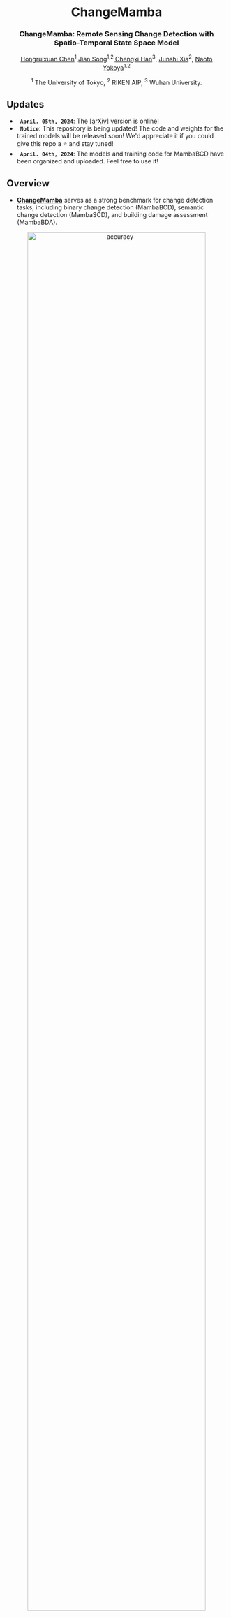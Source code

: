 <div align="center">
<h1>ChangeMamba </h1>
<h3>ChangeMamba: Remote Sensing Change Detection with Spatio-Temporal State Space Model</h3>

[Hongruixuan Chen](https://scholar.google.ch/citations?user=XOk4Cf0AAAAJ&hl=zh-CN&oi=ao)<sup>1</sup>,[Jian Song](https://scholar.google.ch/citations?user=CgcMFJsAAAAJ&hl=zh-CN)<sup>1,2</sup>,[Chengxi Han](https://scholar.google.com/citations?user=8ZED-EwAAAAJ&hl=en)<sup>3</sup>, [Junshi Xia](https://scholar.google.com/citations?user=n1aKdTkAAAAJ&hl=en)<sup>2</sup>, [Naoto Yokoya](https://scholar.google.co.jp/citations?user=DJ2KOn8AAAAJ&hl=en)<sup>1,2</sup>

<sup>1</sup> The University of Tokyo, <sup>2</sup> RIKEN AIP,  <sup>3</sup> Wuhan University.
</div>

##  Updates
* **` April. 05th, 2024`**: The [[arXiv](https://arxiv.org/abs/2309.01907)] version is online!
* **` Notice`**: This repository is being updated! The code and weights for the trained models will be released soon! We'd appreciate it if you could give this repo a ⭐️ and stay tuned!
* **` April. 04th, 2024`**: The models and training code for MambaBCD have been organized and uploaded. Feel free to use it!

## Overview 

* [**ChangeMamba**](https://arxiv.org/pdf/2404.03425.pdf) serves as a strong benchmark for change detection tasks, including binary change detection (MambaBCD), semantic change detection (MambaSCD), and building damage assessment (MambaBDA). 

<p align="center">
  <img src="figures/network_architecture.jpg" alt="accuracy" width="90%">
</p>

* **Spatio-temporal relationship learning methods of ChangeMamba**

<p align="center">
  <img src="figures/STLM.jpg" alt="arch" width="55%">
</p>

## Main Results

* *The encoders for all the above ChangeMamba models are the the VMamba architecture initialized with ImageNet pre-trained weight.*
### **Binary Change Detection on WHU-CD**
| Method |  Overall Accuracy | F1 Score | IoU | Kappa Coefficient | Param | GFLOPs | ckpts
| :---: | :---: | :---: | :---: | :---: | :---: | :---: | :---: |
| [FC-EF](https://arxiv.org/abs/1810.08462) | 98.87  | 84.89  | 73.74  | 84.30 | 17.13 | 45.74 | -- |
| [SNUNet](https://github.com/likyoo/Siam-NestedUNet) |  99.10  | 87.70 | 78.09 |  87.23 | 10.21  | 176.36 | -- |
| [DSIFN](https://github.com/GeoZcx/A-deeply-supervised-image-fusion-network-for-change-detection-in-remote-sensing-images) | 99.31  |  89.91| 81.67| 89.56 |  35.73 | 329.03 | -- |
| [SiamCRNN-101](https://github.com/ChenHongruixuan/SiamCRNN/tree/master/FCN_version) | 99.19 | 89.10 | 80.34 | 88.68 | 63.44 | 224.30  | -- |
| [HANet](https://github.com/ChengxiHAN) |  99.16 | 88.16 | 78.82 | 87.72 | 2.61  | 70.68 | -- |
| [CGNet](https://github.com/ChengxiHAN/CGNet-CD) |  99.48 | 92.59 | 86.21 | 92.33 | 33.68 | 329.58 | -- |
| [TransUNetCD](https://ieeexplore.ieee.org/document/9761892) |  99.09 | 87.79 | 78.44 | 87.44 | 28.37 | 244.54 | -- |
| [SwinSUNet](https://ieeexplore.ieee.org/document/9736956) |  99.50 | 93.04 | 87.00 | 92.78 | 39.28 | 43.50 | -- |
| [ChangeFormer V4](https://github.com/wgcban/ChangeFormer) |  99.10 | 87.39 | 77.61 | 86.93 | 33.61 | 852.53 | -- |
| [BIT-101](https://github.com/justchenhao/BIT_CD) |  99.27 | 90.04 | 81.88 | 89.66 | 17.13 | 45.74 | -- |
| MambaBCD-Tiny |  99.52 | 93.33 | 87.49 | 93.08 | 17.13 | 45.74 | -- |
| MambaBCD-Small |  99.57 | 94.06 | 88.79 | 93.84 | 49.94 | 114.82 | -- |
| MambaBCD-Base |  99.58 | 94.19 | 89.02 | 93.98 | 84.70 | 179.32 | -- |


### **Semantic Change Detection on SECOND**
| Method |  Overall Accuracy | F1 Score | IoU | SeK | Param | GFLOPs | ckpts
| :---: | :---: | :---: | :---: | :---: | :---: | :---: | :---: |
| [HRSCD-S1](https://www.sciencedirect.com/science/article/abs/pii/S1077314219300992) | 45.77 | 38.44 | 62.72   | 5.90   | 3.36   | 8.02 | -- |
| [HRSCD-S2](https://www.sciencedirect.com/science/article/abs/pii/S1077314219300992) | 85.49 | 49.22  |  64.43  | 10.69 | 6.39 |  14.29 | -- |
| [HRSCD-S3](https://www.sciencedirect.com/science/article/abs/pii/S1077314219300992) | 84.62 |  51.62  | 66.33  | 11.97|  12.77|   42.67 | -- |
| [HRSCD-S4](https://www.sciencedirect.com/science/article/abs/pii/S1077314219300992) | 86.62   |58.21  | 71.15  |  18.80 | 13.71 |  43.69| -- |
| [ChangeMask](https://www.sciencedirect.com/science/article/abs/pii/S0924271621002835) | 86.93  | 59.74  | 71.46 |  19.50 | 2.97 | 37.16 | -- |
| [SSCD-1](https://github.com/ggsDing/Bi-SRNet) | 87.19 | 61.22 |  72.60 |  21.86 |  23.39|  189.91 | -- |
| [Bi-SRNet](https://github.com/ggsDing/Bi-SRNet) |   87.84 | 62.61  | 73.41  | 23.22 | 19.44  | 63.72 | -- |
| [TED](https://github.com/ggsDing/SCanNet) | 87.39  | 60.34   | 72.79  | 22.17 | 42.16 | 75.79  | -- |
| [SMNet](https://www.mdpi.com/2072-4292/15/4/949) | 86.68 | 60.34   | 71.95 |  20.29 | 19.44  | 63.72 | -- |
| [ScanNet](https://github.com/ggsDing/SCanNet) | 87.86  | 63.66 |  73.42  | 23.94 | 27.90 | 264.95  | -- |
| MambaSCD-Tiny |  87.22  | 60.92  | 72.18  | 20.92 | 19.44  | 63.72 | -- |
| MambaSCD-Small | 88.38  | 64.10  | 73.61  | 24.04 | 51.82  | 137.10 | -- |
| MambaSCD-Base | 88.00 |  63.98  | 73.47  | 23.94 | 87.47 |  201.85| -- |



### **Building Damage Assessment on xBD**
| Method |  F1_loc | F1_clf  | F1_oa | F1_no | F1_minor | F1_major | F1_des | Param | GFLOPs | ckpts
| :---: | :---: | :---: | :---: | :---: | :---: | :---: | :---: |  :---: | :---: | :---: | 
| [xView2 Baseline](https://github.com/DIUx-xView/xView2_baseline) | 80.47 | 3.42 | 26.54 | 66.31 | 14.35 | 0.94 | 46.57 | -- | -- | -- |
| Siamese-UNet | 85.92  | 65.58  | 71.68  | 86.74 |  50.02  | 64.43 |  71.68 | -- | -- | -- |
| [MaskRCNN](https://arxiv.org/abs/2004.05525) |  83.60 | 70.02 | 74.10 | 90.60 | 49.30 | 72.20 | 83.70 | -- | -- | -- |
| [ChangeOS-101](https://github.com/Z-Zheng/ChangeOS) |  85.69 | 71.14 | 75.50 | 89.11 | 53.11 | 72.44 | 80.79 | -- | -- | -- |
| [ChangeOS-101-PPS](https://github.com/Z-Zheng/ChangeOS) |  85.69 | 75.44 | 78.52 | 92.81 | 59.38 | 74.65 | 83.29 | -- | -- | -- |
| [DamFormer](https://arxiv.org/abs/2201.10953) |  86.86 |72.81 |77.02 |89.86 |56.78| 72.56 |80.51 | -- | -- | -- |
| MambaBDA-Tiny |  84.76 | 77.50  | 79.68  | 95.33  | 60.15 | 75.94  | 88.27 | -- | -- | -- |
| MambaBDA-Small | 86.61 | 78.80 | 81.14 | 95.99| 62.82| 76.26| 88.37 | -- | -- | -- |
| MambaBDA-Base | 87.38 | 78.84| 81.41 |95.94 |62.74| 76.46 | 88.58 | -- | -- | -- |




## Let's Get Started!
### A. Installation
The repo is based on the [VMama repo](https://github.com/MzeroMiko/VMamba), thus you need to install it first. The following installation sequence is taken from the VMamba repo. Also, note that the code in this repo runs under Linux system. We have not tested whether it works under other OS.

**Step 1: Clone the repository:**

Clone this repository and navigate to the project directory:
```bash
git clone https://github.com/ChenHongruixuan/MambaCD.git
cd MambaCD
```


**Step 2: Environment Setup:**

It is recommended to set up a conda environment and installing dependencies via pip. Use the following commands to set up your environment:

***Create and activate a new conda environment***

```bash
conda create -n changemamba
conda activate changemamba
```

***Install dependencies***

```bash
pip install -r requirements.txt
cd kernels/selective_scan && pip install .
```


***Dependencies for `Detection` and `Segmentation` (optional in VMamba)***

```bash
pip install mmengine==0.10.1 mmcv==2.1.0 opencv-python-headless ftfy regex
pip install mmdet==3.3.0 mmsegmentation==1.2.2 mmpretrain==1.2.0
```
### B. Download Pretrained Weight
Also, please download the pretrained weights of [VMamba-Tiny](https://github.com/MzeroMiko/VMamba/releases/download/%2320240316/vssm_tiny_0230_ckpt_epoch_262.pth), [VMamba-Small](https://github.com/MzeroMiko/VMamba/releases/download/%2320240316/vssm_small_0229_ckpt_epoch_222.pth), and [VMamba-Base](https://github.com/MzeroMiko/VMamba/releases/download/%2320240316/vssm_base_0229_ckpt_epoch_237.pth) and put them under 
```bash
project_path/MambaCD/pretrained_weight/
```

### C. Data Preparation
***Binary change detection***

The three datasets [SYSU](https://github.com/liumency/SYSU-CD), [LEVIR-CD+](https://chenhao.in/LEVIR/) and [WHU-CD](https://study.rsgis.whu.edu.cn/pages/download/building_dataset.html) are used for binary change detection experiments. Please download them and make them have the following folder/file structure:
```
${DATASET_ROOT}   # Dataset root directory, for example: /home/username/data/SYSU
├── train
│   ├── T1
│   │   ├──00001.png
│   │   ├──00002.png
│   │   ├──00003.png
│   │   ...
│   │
│   ├── T2
│   │   ├──00001.png
│   │   ... 
│   │
│   └── GT
│       ├──00001.png 
│       ...   
│   
├── test
│   ├── ...
│   ...
│  
├── train.txt   # Data name list, recording all the names of training data
└── test.txt    # Data name list, recording all the names of testing data
```

***Semantic change detection***

The [SECOND dataset](https://captain-whu.github.io/SCD/) is used for semantic change detection experiments. Please download it and make it have the following folder/file structure:

```
${DATASET_ROOT}   # Dataset root directory, for example: /home/username/data/SECOND
├── train
│   ├── T1
│   │   ├──00001.png
│   │   ├──00002.png
│   │   ├──00003.png
│   │   ...
│   │
│   ├── T2
│   │   ├──00001.png
│   │   ... 
│   │
│   ├── GT_CD   # Binary change map
│   │   ├──00001.png 
│   │   ... 
│   │
│   ├── GT_T1   # Land-cover map of T1
│   │   ├──00001.png 
│   │   ...  
│   │
│   └── GT_T2   # Land-cover map of T2
│       ├──00001.png 
│       ...  
│   
├── test
│   ├── ...
│   ...
│ 
├── train.txt
└── test.txt
```

***Building damage assessment***

The xBD dataset can be downloaded from [xView 2 Challenge website](https://xview2.org/dataset). After downloading it, please organize it into the following structure: 
```
${DATASET_ROOT}   # Dataset root directory, for example: /home/username/data/xBD
├── train
│   ├── images
│   │   ├──guatemala-volcano_00000000_pre_disaster.png
│   │   ├──guatemala-volcano_00000000_post_disaster.png
│   │   ...
│   │
│   └── masks
│       ├──guatemala-volcano_00000003_pre_disaster.png
│       ├──guatemala-volcano_00000003_post_disaster.png
│       ... 
│   
├── test
│   ├── ...
│   ...
│
├── holdout
│   ├── ...
│   ...
│
├── train.txt # Data name list, recording all the names of training data
├── test.txt  # Data name list, recording all the names of testing data
└── holdout.txt  # Data name list, recording all the names of holdout data
```


### D. Model Training and Inference
Before training and testing models, please enter into changedetection folder
```bash
cd <project_path>/MambaCD/changedetection
```

***Binary change detection***

The following commands show how to train MambaBCD-Small on the SYSU dataset:
```bash
python script/train_MambaBCD.py  --dataset 'SYSU' \
                                 --batch_size 12 \
                                 --crop_size 256 \
                                 --max_iters 240000 \
                                 --train_dataset_path '<dataset_path>/SYSU/train' \
                                 --train_data_list_path '<dataset_path>/SYSU/train_list.txt' \
                                 --test_dataset_path '<dataset_path>/SYSU/test' \
                                 --test_data_list_path '<dataset_path>/SYSU/test_list.txt'
                                 --cfg '<project_path>/MambaCD/classification/configs/vssm1/vssm_small_224.yaml' \
                                 --pretrained_weight_path '<project_path>/MambaCD/pretrained_weight/vssm_small_0229_ckpt_epoch_222.pth'
```
## Acknowledgment
This project is based on VMamba ([paper](https://arxiv.org/abs/2401.10166), [code](https://github.com/MzeroMiko/VMamba)), ScanNet ([paper](https://arxiv.org/abs/2212.05245), [code](https://github.com/ggsDing/SCanNet)), thanks for their excellent works.
